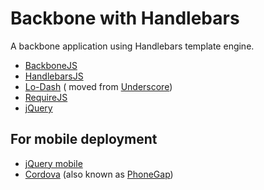 Backbone with Handlebars
============
A backbone application using Handlebars template engine.

* [BackboneJS](http://backbonejs.org/)
* [HandlebarsJS](http://handlebarsjs.com/)
* [Lo-Dash](http://lodash.com/) ( moved from [Underscore](http://underscorejs.org/))
* [RequireJS](http://requirejs.org/)
* [jQuery](http://jquery.com/)

For mobile deployment
---------------
* [jQuery mobile](http://jquerymobile.com/)
* [Cordova](http://cordova.apache.org/) (also known as [PhoneGap](http://phonegap.com/))